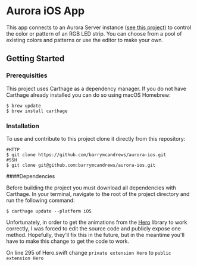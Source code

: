 # Aurora iOS App

This app connects to an Aurora Server instance ([see this project](https://github.com/barrymcandrews/aurora-server)) to control the color or pattern of an RGB LED strip. You can choose from a pool of existing colors and patterns or use the editor to make your own.

## Getting Started

### Prerequisities

This project uses Carthage as a dependency manager. If you do not have Carthage already installed you can do so using macOS Homebrew:

```
$ brew update
$ brew install carthage
``` 

### Installation

To use and contribute to this project clone it directly from this repository:

```
#HTTP
$ git clone https://github.com/barrymcandrews/aurora-ios.git
#SSH
$ git clone git@github.com:barrymcandrews/aurora-ios.git
```
####Dependencies

Before building the project you must download all dependencies with Carthage. In your terminal, navigate to the root of the project directory and run the following command:

```
$ carthage update --platform iOS
```

Unfortunately, in order to get the animations from the [Hero](https://github.com/lkzhao/Hero/) library to work correctly, I was forced to edit the source code and publicly expose one method. Hopefully, they'll fix this in the future, but in the meantime you'll have to make this change to get the code to work. 

On line 295 of Hero.swift change `private extension Hero` to `public extension Hero`
